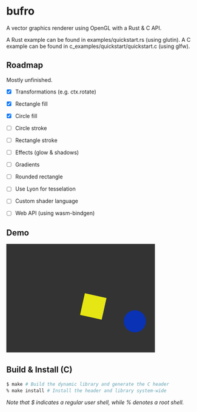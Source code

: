 # bufro

A vector graphics renderer using OpenGL with a Rust &amp; C API.

A Rust example can be found in examples/quickstart.rs (using glutin).
A C example can be found in c\_examples/quickstart/quickstart.c (using glfw).

## Roadmap

Mostly unfinished.

- [x] Transformations (e.g. ctx.rotate)
- [x] Rectangle fill
- [x] Circle fill
- [ ] Circle stroke
- [ ] Rectangle stroke
- [ ] Effects (glow & shadows)
- [ ] Gradients
- [ ] Rounded rectangle
- [ ] Use Lyon for tesselation
- [ ] Custom shader language
- [ ] Web API (using wasm-bindgen)


## Demo

![Image of demo](https://raw.githubusercontent.com/UE2020/bufro/main/demo.gif)

## Build &amp; Install (C)

```sh
$ make # Build the dynamic library and generate the C header
% make install # Install the header and library system-wide 
```
*Note that $ indicates a regular user shell, while % denotes a root shell.*
